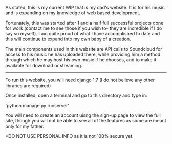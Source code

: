 As stated, this is my current WIP that is my dad's website. It is for his music and is expanding on my knowledge of web based
development.

Fortunately, this was started after 1 and a half full successful projects done for work (contact me to see those if you wish to- they are incredible if I do say so myself). I am quite proud of what I have accomplished to date and this will continue
to expand into my own baby of a creation.

The main components used in this website are API calls to Soundcloud for access to his music he has uploaded there, while
providing him a method through which he may host his own music if he chooses, and to make it available for download
or streaming.

*************************

To run this website, you will need django 1.7 (I do not believe any other libraries are required)

Once installed, open a terminal and go to this directory and type in:

'python manage.py runserver'

You will need to create an account uisng the sign-up page to view the full site, though you will not be able to see all of the features as some are meant only for my father.

*DO NOT USE PERSONAL INFO as it is not 100% secure yet.
